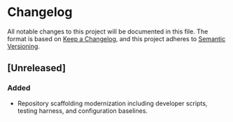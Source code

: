 <!-- SPDX-License-Identifier: MPL-2.0 -->
# Changelog

All notable changes to this project will be documented in this file. The format
is based on [Keep a Changelog](https://keepachangelog.com/en/1.1.0/), and this
project adheres to [Semantic Versioning](https://semver.org/spec/v2.0.0.html).

## [Unreleased]
### Added
- Repository scaffolding modernization including developer scripts, testing
  harness, and configuration baselines.
